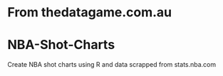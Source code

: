 # From thedatagame.com.au
# NBA-Shot-Charts
Create NBA shot charts using R and data scrapped from stats.nba.com
